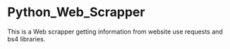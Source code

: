 # Python_Web_Scrapper
This is a Web scrapper getting information from website use requests and bs4 libraries.
